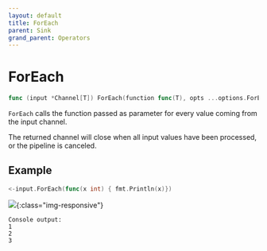 ```yaml
---
layout: default
title: ForEach
parent: Sink
grand_parent: Operators
---
```


<h1>ForEach</h1>

```go
func (input *Channel[T]) ForEach(function func(T), opts ...options.ForEachOptions) <-chan struct{}
```

`ForEach` calls the function passed as parameter for every value coming from the input channel.

The returned channel will close when all input values have been processed, or the pipeline is canceled.

<h2>Example</h2>

```go
<-input.ForEach(func(x int) { fmt.Println(x)})
```
![](/assets/images/diagrams/sink/foreach.svg){:class="img-responsive"}
```
Console output:
1
2
3
```